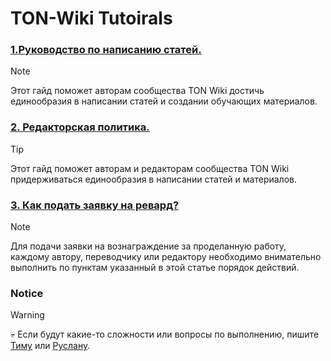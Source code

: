 # TON-Wiki Tutoirals

### [1.Руководство по написанию статей.](https://aniramlove.github.io/TON-Wiki/ton-wiki/docs/1.Main_guide)
> [!NOTE]
> Этот гайд поможет авторам сообщества TON Wiki достичь единообразия в написании статей и создании обучающих материалов.

### [2. Редакторская политика.](https://aniramlove.github.io/TON-Wiki/ton-wiki/docs/2.Creators_Politics/)
> [!TIP]
> Этот гайд поможет авторам и редакторам сообщества TON Wiki придерживаться единообразия в написании статей и материалов.

### [3. Как подать заявку на ревард?](https://aniramlove.github.io/TON-Wiki/ton-wiki/docs/3.Apply_for_reward/)
> [!NOTE]
> Для подачи заявки на вознаграждение за проделанную работу, каждому автору, переводчику или редактору необходимо внимательно выполнить по пунктам указанный в этой статье порядок действий.


### Notice
> [!WARNING]
> :skull: Если будут какие-то сложности или вопросы по выполнению, пишите [Тиму](https://t.me/stop_think_ask) или [Руслану](https://t.me/ruusik).
